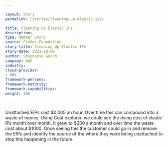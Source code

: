 ```yaml
---

layout: story
permalink: /stories/cleaning-up-elastic-ips/

title: Cleaning Up Elastic IPs
description:
type: Member Story
source: FinOps Foundation
story-title: Cleaning Up Elastic IPs
story-date: 2021-10-08
author: Stephanie Gooch
company: AWS
industry: 
cloud-provider: 
- AWS
framework-persona:
framework-maturity: 
framework-capabilities:
weight: 100

---
```


Unattached EIPs cost $0.005 an hour. Over time this can compound into a waste of money. Using Cost explorer, we could see the rising cost of elastic IPs month over month. It grew to $300 a month and over time the waste cost about $1000. Once seeing this the customer could go in and remove the EIPs and identify the source of the where they were being unattached to stop this happening in the future. 

